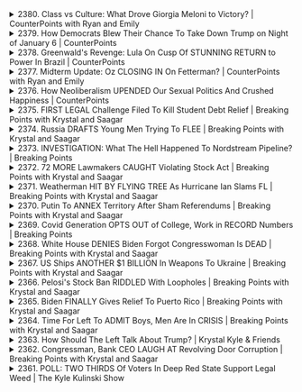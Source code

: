 <details>
<summary>2380. Class vs Culture: What Drove Giorgia Meloni to Victory? | CounterPoints with Ryan and Emily</summary><br>

<a href="https://www.youtube.com/watch?v=JJdbR1-wDPs" target="_blank">
    <img src="https://img.youtube.com/vi/JJdbR1-wDPs/maxresdefault.jpg" 
        alt="[Youtube]" width="200">
</a>

# Class vs Culture: What Drove Giorgia Meloni to Victory? | CounterPoints with Ryan and Emily


</details>

<details>
<summary>2379. How Democrats Blew Their Chance To Take Down Trump on Night of January 6 | CounterPoints</summary><br>

<a href="https://www.youtube.com/watch?v=QVu71nIuDQg" target="_blank">
    <img src="https://img.youtube.com/vi/QVu71nIuDQg/maxresdefault.jpg" 
        alt="[Youtube]" width="200">
</a>

# How Democrats Blew Their Chance To Take Down Trump on Night of January 6 | CounterPoints


</details>

<details>
<summary>2378. Greenwald's Revenge: Lula On Cusp Of STUNNING RETURN to Power In Brazil | CounterPoints</summary><br>

<a href="https://www.youtube.com/watch?v=T82IU0DNvMs" target="_blank">
    <img src="https://img.youtube.com/vi/T82IU0DNvMs/maxresdefault.jpg" 
        alt="[Youtube]" width="200">
</a>

# Greenwald's Revenge: Lula On Cusp Of STUNNING RETURN to Power In Brazil | CounterPoints


</details>

<details>
<summary>2377. Midterm Update: Oz CLOSING IN On Fetterman? | CounterPoints with Ryan and Emily</summary><br>

<a href="https://www.youtube.com/watch?v=TD4yGwVTBxY" target="_blank">
    <img src="https://img.youtube.com/vi/TD4yGwVTBxY/maxresdefault.jpg" 
        alt="[Youtube]" width="200">
</a>

# Midterm Update: Oz CLOSING IN On Fetterman? | CounterPoints with Ryan and Emily


</details>

<details>
<summary>2376. How Neoliberalism UPENDED Our Sexual Politics And Crushed Happiness | CounterPoints</summary><br>

<a href="https://www.youtube.com/watch?v=JhtTA0dTZm4" target="_blank">
    <img src="https://img.youtube.com/vi/JhtTA0dTZm4/maxresdefault.jpg" 
        alt="[Youtube]" width="200">
</a>

# How Neoliberalism UPENDED Our Sexual Politics And Crushed Happiness | CounterPoints


</details>

<details>
<summary>2375. FIRST LEGAL Challenge Filed To Kill Student Debt Relief | Breaking Points with Krystal and Saagar</summary><br>

<a href="https://www.youtube.com/watch?v=jDvJApVz4YY" target="_blank">
    <img src="https://img.youtube.com/vi/jDvJApVz4YY/maxresdefault.jpg" 
        alt="[Youtube]" width="200">
</a>

# FIRST LEGAL Challenge Filed To Kill Student Debt Relief | Breaking Points with Krystal and Saagar


</details>

<details>
<summary>2374. Russia DRAFTS Young Men Trying To FLEE | Breaking Points with Krystal and Saagar</summary><br>

<a href="https://www.youtube.com/watch?v=mKV_0C4rgjs" target="_blank">
    <img src="https://img.youtube.com/vi/mKV_0C4rgjs/maxresdefault.jpg" 
        alt="[Youtube]" width="200">
</a>

# Russia DRAFTS Young Men Trying To FLEE | Breaking Points with Krystal and Saagar


</details>

<details>
<summary>2373. INVESTIGATION: What The Hell Happened To Nordstream Pipeline? | Breaking Points</summary><br>

<a href="https://www.youtube.com/watch?v=k8YdXpvMc3U" target="_blank">
    <img src="https://img.youtube.com/vi/k8YdXpvMc3U/maxresdefault.jpg" 
        alt="[Youtube]" width="200">
</a>

# INVESTIGATION: What The Hell Happened To Nordstream Pipeline? | Breaking Points


</details>

<details>
<summary>2372. 72 MORE Lawmakers CAUGHT Violating Stock Act | Breaking Points with Krystal and Saagar</summary><br>

<a href="https://www.youtube.com/watch?v=Xx8QnA6PwBM" target="_blank">
    <img src="https://img.youtube.com/vi/Xx8QnA6PwBM/maxresdefault.jpg" 
        alt="[Youtube]" width="200">
</a>

# 72 MORE Lawmakers CAUGHT Violating Stock Act | Breaking Points with Krystal and Saagar


</details>

<details>
<summary>2371. Weatherman HIT BY FLYING TREE As Hurricane Ian Slams FL | Breaking Points with Krystal and Saagar</summary><br>

<a href="https://www.youtube.com/watch?v=bqPCi9Cltqg" target="_blank">
    <img src="https://img.youtube.com/vi/bqPCi9Cltqg/maxresdefault.jpg" 
        alt="[Youtube]" width="200">
</a>

# Weatherman HIT BY FLYING TREE As Hurricane Ian Slams FL | Breaking Points with Krystal and Saagar


</details>

<details>
<summary>2370. Putin To ANNEX Territory After Sham Referendums | Breaking Points with Krystal and Saagar</summary><br>

<a href="https://www.youtube.com/watch?v=eMA73WVsACo" target="_blank">
    <img src="https://img.youtube.com/vi/eMA73WVsACo/maxresdefault.jpg" 
        alt="[Youtube]" width="200">
</a>

# Putin To ANNEX Territory After Sham Referendums | Breaking Points with Krystal and Saagar


</details>

<details>
<summary>2369. Covid Generation OPTS OUT of College, Work in RECORD Numbers | Breaking Points</summary><br>

<a href="https://www.youtube.com/watch?v=XS6yj42gCMk" target="_blank">
    <img src="https://img.youtube.com/vi/XS6yj42gCMk/maxresdefault.jpg" 
        alt="[Youtube]" width="200">
</a>

# Covid Generation OPTS OUT of College, Work in RECORD Numbers | Breaking Points


</details>

<details>
<summary>2368. White House DENIES Biden Forgot Congresswoman Is DEAD | Breaking Points with Krystal and Saagar</summary><br>

<a href="https://www.youtube.com/watch?v=QTWzsS_KV4Q" target="_blank">
    <img src="https://img.youtube.com/vi/QTWzsS_KV4Q/maxresdefault.jpg" 
        alt="[Youtube]" width="200">
</a>

# White House DENIES Biden Forgot Congresswoman Is DEAD | Breaking Points with Krystal and Saagar


</details>

<details>
<summary>2367. US Ships ANOTHER $1 BILLION In Weapons To Ukraine | Breaking Points with Krystal and Saagar</summary><br>

<a href="https://www.youtube.com/watch?v=MLFMtgL7hX4" target="_blank">
    <img src="https://img.youtube.com/vi/MLFMtgL7hX4/maxresdefault.jpg" 
        alt="[Youtube]" width="200">
</a>

# US Ships ANOTHER $1 BILLION In Weapons To Ukraine | Breaking Points with Krystal and Saagar


</details>

<details>
<summary>2366. Pelosi's Stock Ban RIDDLED With Loopholes | Breaking Points with Krystal and Saagar</summary><br>

<a href="https://www.youtube.com/watch?v=Vtg2fe2ukjk" target="_blank">
    <img src="https://img.youtube.com/vi/Vtg2fe2ukjk/maxresdefault.jpg" 
        alt="[Youtube]" width="200">
</a>

# Pelosi's Stock Ban RIDDLED With Loopholes | Breaking Points with Krystal and Saagar


</details>

<details>
<summary>2365. Biden FINALLY Gives Relief To Puerto Rico | Breaking Points with Krystal and Saagar</summary><br>

<a href="https://www.youtube.com/watch?v=IolYyeqWP38" target="_blank">
    <img src="https://img.youtube.com/vi/IolYyeqWP38/maxresdefault.jpg" 
        alt="[Youtube]" width="200">
</a>

# Biden FINALLY Gives Relief To Puerto Rico | Breaking Points with Krystal and Saagar


</details>

<details>
<summary>2364. Time For Left To ADMIT Boys, Men Are In CRISIS | Breaking Points with Krystal and Saagar</summary><br>

<a href="https://www.youtube.com/watch?v=6ur1nDXRT6k" target="_blank">
    <img src="https://img.youtube.com/vi/6ur1nDXRT6k/maxresdefault.jpg" 
        alt="[Youtube]" width="200">
</a>

# Time For Left To ADMIT Boys, Men Are In CRISIS | Breaking Points with Krystal and Saagar


</details>

<details>
<summary>2363. How Should The Left Talk About Trump? | Krystal Kyle & Friends</summary><br>

<a href="https://www.youtube.com/watch?v=X5hwZbIyGEs" target="_blank">
    <img src="https://img.youtube.com/vi/X5hwZbIyGEs/maxresdefault.jpg" 
        alt="[Youtube]" width="200">
</a>

# How Should The Left Talk About Trump? | Krystal Kyle & Friends


</details>

<details>
<summary>2362. Congressman, Bank CEO LAUGH AT Revolving Door Corruption | Breaking Points with Krystal and Saagar</summary><br>

<a href="https://www.youtube.com/watch?v=zc6JqfafRFc" target="_blank">
    <img src="https://img.youtube.com/vi/zc6JqfafRFc/maxresdefault.jpg" 
        alt="[Youtube]" width="200">
</a>

# Congressman, Bank CEO LAUGH AT Revolving Door Corruption | Breaking Points with Krystal and Saagar


</details>

<details>
<summary>2361. POLL: TWO THIRDS Of Voters In Deep Red State Support Legal Weed | The Kyle Kulinski Show</summary><br>

<a href="https://www.youtube.com/watch?v=aygo5b103Zw" target="_blank">
    <img src="https://img.youtube.com/vi/aygo5b103Zw/maxresdefault.jpg" 
        alt="[Youtube]" width="200">
</a>

# POLL: TWO THIRDS Of Voters In Deep Red State Support Legal Weed | The Kyle Kulinski Show


</details>

